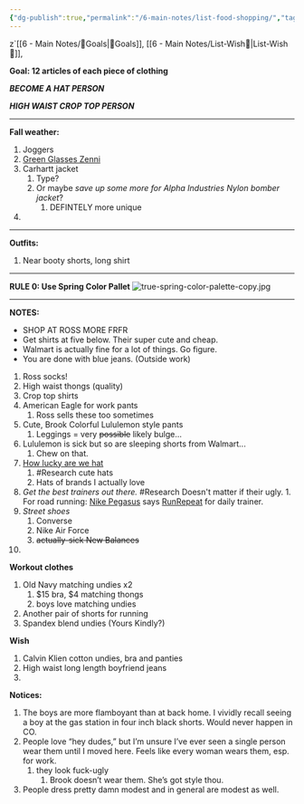```yaml
---
{"dg-publish":true,"permalink":"/6-main-notes/list-food-shopping/","tags":["HumanityIndex"]}
---
```


z`[[6 - Main Notes/🥅Goals\|🥅Goals]], [[6 - Main Notes/List-Wish🚀\|List-Wish🚀]],


**Goal: 12 articles of each piece of clothing**

***BECOME A HAT PERSON***

***HIGH WAIST CROP TOP PERSON***

- - -

**Fall weather:** 
1. Joggers
2. [Green Glasses Zenni](https://www.zennioptical.com/p/womens-acetate-round-eyeglass-frames/6628/662824)
3. Carhartt jacket 
	1. Type?
	2. Or maybe *save up some more for Alpha Industries Nylon bomber jacket*? 
		1. DEFINTELY more unique
4. 


- - - 

**Outfits:**
1. Near booty shorts, long shirt


- - -


**RULE 0: Use Spring Color Pallet** 
![true-spring-color-palette-copy.jpg](/img/user/Z-Images/true-spring-color-palette-copy.jpg)

- - -


**NOTES:**
- SHOP AT ROSS MORE FRFR
- Get shirts at five below. Their super cute and cheap.
- Walmart is actually fine for a lot of things. Go figure.
- You are done with blue jeans. (Outside work)


1. Ross socks! 
2. High waist thongs (quality)
3. Crop top shirts
4. American Eagle for work pants
	1. Ross sells these too sometimes
5. Cute, Brook Colorful Lululemon style pants
	1. Leggings = very ~~possible~~ likely bulge…
6. Lululemon is sick but so are sleeping shorts from Walmart... 
	1. Chew on that. 
7. [How lucky are we hat](https://www.altardstate.com/as/sale/sale-accessories/how-lucky-are-we-camo-trucker-hat/001796_LCAP5090-0318.html)
	1. #Research cute hats
	2. Hats of brands I actually love
8. *Get the best trainers out there.* #Research Doesn't matter if their ugly.
		1. For road running: [Nike Pegasus](https://www.nike.com/t/pegasus-41-mens-road-running-shoes-LMhfRGdO/FD2722-801) says [RunRepeat](https://runrepeat.com/guides/best-road-running-shoes) for daily trainer.
9. *Street shoes*
	1. Converse
	2. Nike Air Force
	3. ~~actually-sick New Balances~~
10. 


**Workout clothes** 
1. Old Navy matching undies x2
	1. $15 bra, $4 matching thongs
	2. boys love matching undies
2. Another pair of shorts for running
3. Spandex blend undies (Yours Kindly?)


**Wish**
1. Calvin Klien cotton undies, bra and panties
2. High waist long length boyfriend jeans
3. 



**Notices:**
1. The boys are more flamboyant than at back home. I vividly recall seeing a boy at the gas station in four inch black shorts. Would never happen in CO. 
2. People love “hey dudes,” but I’m unsure I’ve ever seen a single person wear them until I moved here. Feels like every woman wears them, esp. for work.
	1. they look fuck-ugly
		1. Brook doesn’t wear them. She’s got style thou.
3. People dress pretty damn modest and in general are modest as well.